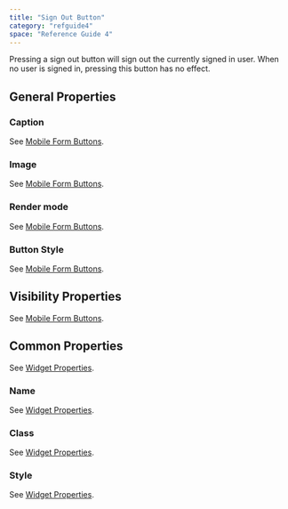 ```yaml
---
title: "Sign Out Button"
category: "refguide4"
space: "Reference Guide 4"
---
```

Pressing a sign out button will sign out the currently signed in user. When no user is signed in, pressing this button has no effect.

## General Properties

### Caption

See [Mobile Form Buttons](mobile-form-buttons).

### Image

See [Mobile Form Buttons](mobile-form-buttons).

### Render mode

See [Mobile Form Buttons](mobile-form-buttons).

### Button Style

See [Mobile Form Buttons](mobile-form-buttons).

## Visibility Properties

See [Mobile Form Buttons](mobile-form-buttons).

## Common Properties

See [Widget Properties](https://world.mendix.com/display/refguide4/Widget+Properties#WidgetProperties-CommonProperties).

### Name

See [Widget Properties](https://world.mendix.com/display/refguide4/Widget+Properties#WidgetProperties-CommonProperties).

### Class

See [Widget Properties](https://world.mendix.com/display/refguide4/Widget+Properties#WidgetProperties-CommonProperties).

### Style

See [Widget Properties](https://world.mendix.com/display/refguide4/Widget+Properties#WidgetProperties-CommonProperties).